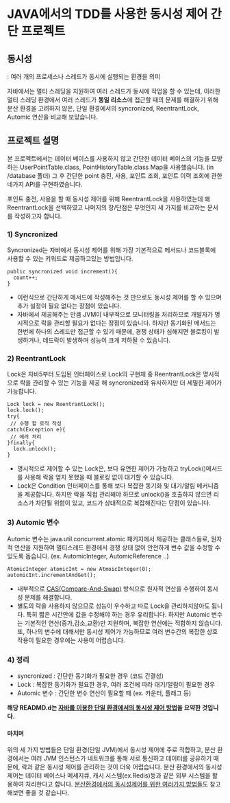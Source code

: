 # JAVA에서의 TDD를 사용한 동시성 제어 간단 프로젝트 

## 동시성
: 여러 개의 프로세스나 스레드가 동시에 실행되는 환경을 의미

자바에서는 멀티 스레딩을 지원하여 여러 스레드가 동시에 작업을 할 수 있는데, 이러한 멀티 스레딩 환경에서 여러 스레드가 **동일 리소스**에 접근할 때의 문제를 해결하기 위해
분산 환경을 고려하지 않은, 단일 환경에서의 syncronized, ReentrantLock, Automic 연산을 비교해 보았습니다.

## 프로젝트 설명
본 프로젝트에서는 데이터 베이스를 사용하지 않고 간단한 데이터 베이스의 기능을 모방하는 UserPointTable.class, PointHistoryTable.class Map을 사용했습니다. (in /database 폴더)
그 후 간단한 point 충전, 사용, 포인트 조회, 포인트 이력 조회에 관한 네가지 API를 구현하였습니다.

포인트 충전, 사용을 할 때 동시성 제어를 위해 ReentrantLock을 사용하였는데 왜 ReentrantLock을 선택하였고 나머지의 장/단점은 무엇인지 세 가지를 비교하는 문서를 작성하고자 합니다.

### 1) Syncronized
Syncronized는 자바에서 동시성 제어를 위해 가장 기본적으로 메서드나 코드블록에 사용할 수 있는 키워드로 제공하고있는 방법입니다.
```
public syncronized void increment(){
  count++;
}
```
- 이런식으로 간단하게 메서드에 작성해주는 것 만으로도 동시성 제어를 할 수 있으며 추가 설정이 필요 없다는 장점이 있습니다.
- 자바에서 제공해주는 만큼 JVM이 내부적으로 모니터링을 처리하므로 개발자가 명시적으로 락을 관리할 필요가 없다는 장점이 있습니다.
하지만 동기화된 메서드는 한번에 하나의 스레드만 접근할 수 있기 때문에, 경쟁 상태가 심해지면 블로킹이 발생하거나, 데드락이 발생하며 성능이 크게 저하될 수 있습니다.

### 2) ReentrantLock 
Lock은 자바5부터 도입된 인터페이스로 Lock의 구현체 중 ReentrantLock은 명시적으로 락을 관리할 수 있는 기능을 제공 해 syncronized와 유사하지만 더 세밀한 제어가 가능합니다.
```
Lock lock = new ReentrantLock();
lock.lock();
try{
 // 수행 할 로직 작성
catch(Exception e){
 // 에러 처리
}finally{
  lock.unlock();
}
```
- 명시적으로 제어할 수 있는 Lock은, 보다 유연한 제어가 가능하고 tryLock()메서드를 사용해 락을 얻지 못했을 때 블로킹 없이 대기할 수 있습니다.
- Lock은 Condition 인터페이스를 통해 보다 복잡한 동기화 및 대기/알림 메커니즘을 제공합니다.
하지만 락을 직접 관리해야 하므로 unlock()을 호출하지 않으면 리소스가 차단될 위험이 있고, 코드가 상대적으로 복잡해진다는 단점이 있습니다.

### 3) Automic 변수
Automic 변수는 java.util.concurrent.atomic 패키지에서 제공하는 클래스들로,
원자적 연산을 지원하여 멀티스레드 환경에서 경쟁 상태 없이 안전하게 변수 값을 수정할 수 있도록 돕습니다. (ex. AutomicInteger, AutomicReference ..)

```
AtomicInteger atomicInt = new AtmoicInteger(0);
automicInt.incrementAndGet();
```
- 내부적으로 [CAS(Compare-And-Swap)](https://velog.io/@everysoon/CAS-Compare-And-Swap-with-Automic-%EB%B3%80%EC%88%98) 방식으로 원자적 연산을 수행하여 동시성 문제를 해결합니다.
- 별도의 락을 사용하지 않으므로 성능이 우수하고 따로 Lock을 관리하지않아도 됩니다. 특히 짧은 시간안에 값을 수정해야 하는 경우 유리합니다.
하지만 Automic 변수는 기본적인 연산(증가,감소,교환)만 지원하며, 복잡한 연산에는 적합하지 않습니다.
또, 하나의 변수에 대해서만 동시성 제어가 가능하므로 여러 변수간의 복잡한 상호작용이 필요한 경우에는 사용이 어렵습니다.

### 4) 정리
- syncronized : 간단한 동기화가 필요한 경우 (코드 간결성)
- Lock : 복잡한 동기화가 필요한 경우, 여러 조건에 따라 대기/알람이 필요한 경우
- Automic 변수 : 간단한 변수 연산이 필요할 때 (ex. 카운터, 플래그 등)

**해당 READMD.d는 [자바를 이용한 단일 환경에서의 동시성 제어 방법](https://velog.io/@everysoon/%EC%9E%90%EB%B0%94%EB%A5%BC-%EC%9D%B4%EC%9A%A9%ED%95%9C-%EB%8B%A8%EC%9D%BC-%ED%99%98%EA%B2%BD%EC%97%90%EC%84%9C%EC%9D%98-%EB%8F%99%EC%8B%9C%EC%84%B1-%EC%A0%9C%EC%96%B4-%EB%B0%A9%EB%B2%95)을 요약한 것입니다.** 

#### 마치며
위의 세 가지 방법들은 단일 환경(단일 JVM)에서 동시성 제어에 주로 적합하고,
분산 환경에서는 여러 JVM 인스턴스가 네트워크를 통해 서로 통신하고 데이터를 공유하기 때문에, 락과 같은 동시성 제어를 관리하는 것이 더욱 어렵습니다.
분산 환경에서의 동시성 제어는 데이터 베이스나 메세지큐, 캐시 시스템(ex.Redis)등과 같은 외부 시스템을 활용하여 처리한다고 합니다.
[분산환경에서의 동시성제어를 위한 여러가지 방법들](https://velog.io/@everysoon/%EB%B6%84%EC%82%B0%ED%99%98%EA%B2%BD%EC%97%90%EC%84%9C%EC%9D%98-%EB%8F%99%EC%8B%9C%EC%84%B1%EC%A0%9C%EC%96%B4%EB%A5%BC-%EC%9C%84%ED%95%9C-%EC%97%AC%EB%9F%AC%EA%B0%80%EC%A7%80-%EB%B0%A9%EB%B2%95%EB%93%A4-3knonfxn)도 참고해보면 좋을 것 같습니다.


